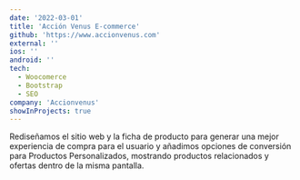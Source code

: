```yaml
---
date: '2022-03-01'
title: 'Acción Venus E-commerce'
github: 'https://www.accionvenus.com'
external: ''
ios: ''
android: ''
tech:
  - Woocomerce
  - Bootstrap
  - SEO
company: 'Accionvenus'
showInProjects: true
---
```


Rediseñamos el sitio web y la ficha de producto para generar una mejor experiencia de compra para el usuario y añadimos opciones de conversión para Productos Personalizados, mostrando productos relacionados y ofertas dentro de la misma pantalla.

